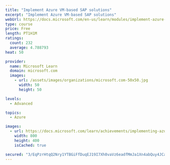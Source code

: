 ```yaml
---
title: "Implement Azure VM-based SAP solutions"
excerpt: "Implement Azure VM-based SAP solutions"
webUrl: https://docs.microsoft.com/en-us/learn/modules/implement-azure-vm-based-sap-solutions/
type: course
price: Free
length: PT1H1M
ratings:
  count: 232
  average: 4.788793
heat: 50

provider:
  name: Microsoft Learn
  domain: microsoft.com
  images:
    - url: /assets/images/organizations/microsoft.com-50x50.jpg
      width: 50
      height: 50

levels:
  - Advanced

topics:
  - Azure

images:
  - url: https://docs.microsoft.com/learn/achievements/implementing-azure-vm-based-sap-solutions-social.png
    width: 800
    height: 400
    isCached: true

secured: "3/EqPzrHtqQ2Nry1YTBGiFfDuqEJ19I7Xh0vaVz6eadfMmJa1Xn4abQuy4JCayNMEUkYp1qX435T0+xzvd5fju39IgizPep3/0tpDHnpeIiHRcQ4kauRbVZaE8pxVflw9xNhVAz3Ybwk0sRCOdk3YDThCCllZo9gJASGgjAAGH/5pRd8j2ZNVVZEHeW8ey0VhYXuMlKzv20CmzcQ9B7ys2sAe4TtKDnuYHDq6FoqVVqJRJOATVTyqeHAdqnlWCCjunfTijjvMpQUHTKVADI1PQHs9sOPEtozfS9v75OosCgY0MskNhyZg+CNvtFv4FAnQTPrTIoPm3FvwoNwK+2R7whN9WP6d+yVA1i/TulzMFqRLpSalCc5rQYx6w/FgFGXV/tmyq6FFRPQd6BNdx2T/nOFfayZ+hJpszn3ie5hQ/4=;iGxwyzcbVO6ZnkEi7Et/hQ=="
---
```


